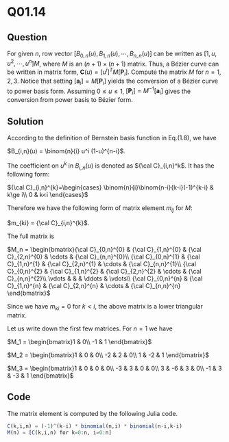 # Q01.14

## Question

For given $n$, row vector $[B_{0,n}(u), B_{1,n}(u), \cdots,  B_{n,n}(u)]$ can be written as $[1,u,u^2,\cdots,u^n]M$, where $M$ is an $(n+1)\times(n+1)$ matrix. Thus, a Bézier curve can be written in matrix form, $\mathbf{C}(u)=[u^i]^T M[\mathbf{P}_i]$. Compute the matrix $M$ for $n=1,2,3$. Notice that setting $[\mathbf{a}_i]=M[\mathbf{P}_i]$ yields the conversion of a Bézier curve to power basis form. Assuming $0 \le u \le 1$, $[\mathbf{P}_i]=M^{-1}[\mathbf{a}_i]$ gives the conversion from power basis to Bézier form.

## Solution

According to the definition of Bernstein basis function in Eq.(1.8), we have 

$B_{i,n}(u) = \binom{n}{i} u^i (1-u)^{n-i}$.

The coefficient on $u^k$ in $B_{i,n}(u)$ is denoted as ${\cal C}_{i,n}^k$. It has the following form:

${\cal C}_{i,n}^{k}=\begin{cases}
\binom{n}{i}\binom{n-i}{k-i}(-1)^{k-i} & k\ge i\\
0 & k<i
\end{cases}$

Therefore we have the following form of matrix element $m_{ij}$ for $M$:

$m_{ki} = {\cal C}_{i,n}^{k}$.

The full matrix is 

$M_n = \begin{bmatrix}{\cal C}_{0,n}^{0} & {\cal C}_{1,n}^{0} & {\cal C}_{2,n}^{0} & \cdots & {\cal C}_{n,n}^{0}\\
{\cal C}_{0,n}^{1} & {\cal C}_{1,n}^{1} & {\cal C}_{2,n}^{1} & \cdots & {\cal C}_{n,n}^{1}\\
{\cal C}_{0,n}^{2} & {\cal C}_{1,n}^{2} & {\cal C}_{2,n}^{2} & \cdots & {\cal C}_{n,n}^{2}\\
\vdots &  &  & \ddots & \vdots\\
{\cal C}_{0,n}^{n} & {\cal C}_{1,n}^{n} & {\cal C}_{2,n}^{n} & \cdots & {\cal C}_{n,n}^{n}
\end{bmatrix}$

Since we have $m_{ki} = 0$ for $k<i$, the above matrix is a lower triangular matrix.

Let us write down the first few matrices. For $n=1$ we have

$M_1 = \begin{bmatrix}1 & 0\\
-1 & 1
\end{bmatrix}$

$M_2 = \begin{bmatrix}1 & 0 & 0\\
-2 & 2 & 0\\
1 & -2 & 1
\end{bmatrix}$

$M_3 = \begin{bmatrix}1 & 0 & 0 & 0\\
-3 & 3 & 0 & 0\\
3 & -6 & 3 & 0\\
-1 & 3 & -3 & 1
\end{bmatrix}$

## Code

The matrix element is computed by the following Julia code.

```julia
C(k,i,n) = (-1)^(k-i) * binomial(n,i) * binomial(n-i,k-i)
M(n) = [C(k,i,n) for k=0:n, i=0:n]
```

